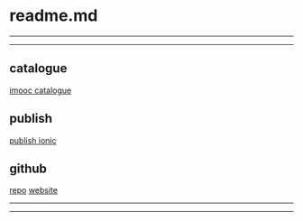 # readme.md

***
***

## catalogue
  [imooc catalogue](http://coding.imooc.com/class/51.html#Anchor)

## publish
  [publish ionic](https://creator.ionic.io/app/dashboard/projects)

## github
  [repo](https://github.com/xgqfrms/ionic)
  [website](https://xgqfrms.github.io/ionic/)

***
***